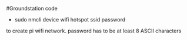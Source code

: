 #Groundstation code

- sudo nmcli device wifi hotspot ssid <hotspot name> password <hotspot password> 

to create pi wifi network. password has to be at least 8 ASCII characters